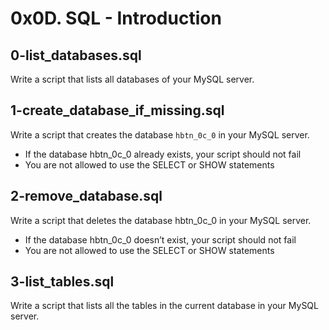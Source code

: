 # 0x0D. SQL - Introduction

## 0-list_databases.sql
Write a script that lists all databases of your MySQL server.

## 1-create_database_if_missing.sql
Write a script that creates the database `hbtn_0c_0` in your MySQL server.
- If the database hbtn_0c_0 already exists, your script should not fail
- You are not allowed to use the SELECT or SHOW statements

## 2-remove_database.sql
Write a script that deletes the database hbtn_0c_0 in your MySQL server.
- If the database hbtn_0c_0 doesn’t exist, your script should not fail
- You are not allowed to use the SELECT or SHOW statements

## 3-list_tables.sql
Write a script that lists all the tables in the current database in your MySQL server.
